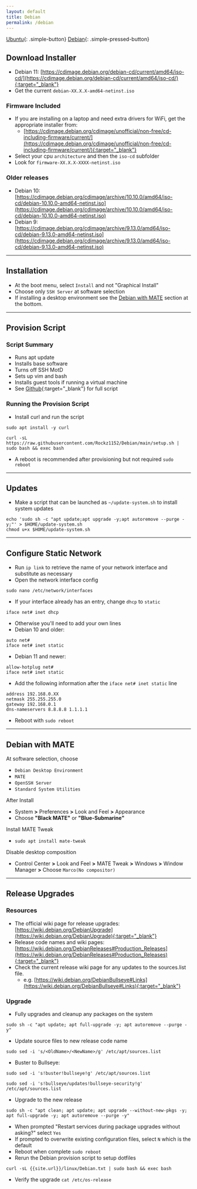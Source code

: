 ```yaml
---
layout: default
title: Debian
permalink: /debian
---
```


[Ubuntu]({{site.url}}/ubuntu){: .simple-button}
[Debian]({{site.url}}/debian){: .simple-pressed-button}

## Download Installer
- Debian 11: [https://cdimage.debian.org/debian-cd/current/amd64/iso-cd/](https://cdimage.debian.org/debian-cd/current/amd64/iso-cd/){:target="_blank"}
- Get the current `debian-XX.X.X-amd64-netinst.iso`

### Firmware Included
- If you are installing on a laptop and need extra drivers for WiFi, get the appropriate installer from:
  - [https://cdimage.debian.org/cdimage/unofficial/non-free/cd-including-firmware/current/](https://cdimage.debian.org/cdimage/unofficial/non-free/cd-including-firmware/current/){:target="_blank"}
- Select your cpu `architecture` and then the `iso-cd` subfolder
- Look for `firmware-XX.X.X-XXXX-netinst.iso`

### Older releases
- Debian 10: [https://cdimage.debian.org/cdimage/archive/10.10.0/amd64/iso-cd/debian-10.10.0-amd64-netinst.iso](https://cdimage.debian.org/cdimage/archive/10.10.0/amd64/iso-cd/debian-10.10.0-amd64-netinst.iso)
- Debian 9: [https://cdimage.debian.org/cdimage/archive/9.13.0/amd64/iso-cd/debian-9.13.0-amd64-netinst.iso](https://cdimage.debian.org/cdimage/archive/9.13.0/amd64/iso-cd/debian-9.13.0-amd64-netinst.iso)

----

## Installation
- At the boot menu, select `Install` and not "Graphical Install"
- Choose only `SSH Server` at software selection
- If installing a desktop environment see the [Debian with MATE](#debian-with-mate) section at the bottom.

----

## Provision Script

### Script Summary
- Runs apt update
- Installs base software
- Turns off SSH MotD
- Sets up vim and bash
- Installs guest tools if running a virtual machine
- See [Github](https://github.com/Rockz1152/Debian){:target="_blank"} for full script

### Running the Provision Script
- Install curl and run the script
```
sudo apt install -y curl
```
```
curl -sL https://raw.githubusercontent.com/Rockz1152/Debian/main/setup.sh | sudo bash && exec bash
```
- A reboot is recommended after provisioning but not required `sudo reboot`

----

## Updates
- Make a script that can be launched as `~/update-system.sh` to install system updates
```
echo 'sudo sh -c "apt update;apt upgrade -y;apt autoremove --purge -y;"' > $HOME/update-system.sh
chmod u+x $HOME/update-system.sh
```

----

## Configure Static Network
- Run `ip link` to retrieve the name of your network interface and substitute as necessary
- Open the network interface config
```
sudo nano /etc/network/interfaces
```
- If your interface already has an entry, change `dhcp` to `static`
```
iface net# inet dhcp
```
  - Otherwise you'll need to add your own lines
  - Debian 10 and older:
```
auto net#
iface net# inet static
```
  - Debian 11 and newer:
```
allow-hotplug net#
iface net# inet static
```
- Add the following information after the `iface net# inet static` line
```
address 192.168.0.XX
netmask 255.255.255.0
gateway 192.168.0.1
dns-nameservers 8.8.8.8 1.1.1.1
```
- Reboot with `sudo reboot`

----

## Debian with MATE
At software selection, choose
- `Debian Desktop Environment`
- `MATE`
- `OpenSSH Server`
- `Standard System Utilities`

After Install
- System **>** Preferences **>** Look and Feel **>** Appearance
- Choose **"Black MATE"** or **"Blue-Submarine"**

Install MATE Tweak
 - `sudo apt install mate-tweak`

Disable desktop composition
- Control Center **>** Look and Feel **>** MATE Tweak **>** Windows **>** Window Manager **>** Choose `Marco(No compositor)`

----

## Release Upgrades

### Resources
- The official wiki page for release upgrades: [https://wiki.debian.org/DebianUpgrade](https://wiki.debian.org/DebianUpgrade){:target="_blank"}
- Release code names and wiki pages: [https://wiki.debian.org/DebianReleases#Production_Releases](https://wiki.debian.org/DebianReleases#Production_Releases){:target="_blank"}
- Check the current release wiki page for any updates to the sources.list file.
  - e.g. [https://wiki.debian.org/DebianBullseye#Links](https://wiki.debian.org/DebianBullseye#Links){:target="_blank"}

### Upgrade
- Fully upgrades and cleanup any packages on the system
```
sudo sh -c "apt update; apt full-upgrade -y; apt autoremove --purge -y"
```
- Update source files to new release code name
```
sudo sed -i 's/<OldName>/<NewName>/g' /etc/apt/sources.list
```
  - Buster to Bullseye:
```
sudo sed -i 's!buster!bullseye!g' /etc/apt/sources.list
```
```
sudo sed -i 's!bullseye/updates!bullseye-security!g'  /etc/apt/sources.list
```
- Upgrade to the new release
```
sudo sh -c "apt clean; apt update; apt upgrade --without-new-pkgs -y; apt full-upgrade -y; apt autoremove --purge -y"
```
  - When prompted "Restart services during package upgrades without asking?" select `Yes`
  - If prompted to overwrite existing configuration files, select `N` which is the default
- Reboot when complete `sudo reboot`
- Rerun the Debian provision script to setup dotfiles
```
curl -sL {{site.url}}/linux/Debian.txt | sudo bash && exec bash
```
- Verify the upgrade `cat /etc/os-release`
